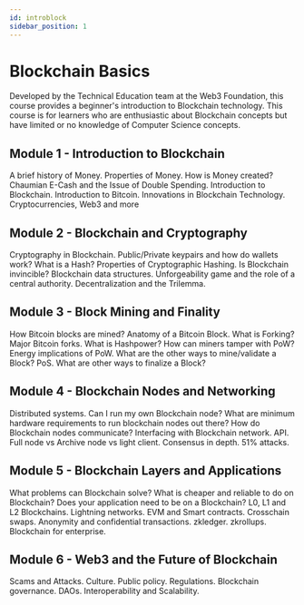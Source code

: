 ```yaml
---
id: introblock
sidebar_position: 1
---
```


# Blockchain Basics

Developed by the Technical Education team at the Web3 Foundation, this course provides a beginner's introduction to Blockchain technology.
This course is for learners who are enthusiastic about Blockchain concepts but have limited or no knowledge of Computer Science concepts.

## Module 1 - Introduction to Blockchain

A brief history of Money. Properties of Money. How is Money created? Chaumian E-Cash and the Issue of Double Spending. Introduction to Blockchain.
Introduction to Bitcoin. Innovations in Blockchain Technology. Cryptocurrencies, Web3 and more

## Module 2 - Blockchain and Cryptography

Cryptography in Blockchain. Public/Private keypairs and how do wallets work? What is a Hash? Properties of Cryptographic Hashing. Is Blockchain invincible?
Blockchain data structures. Unforgeability game and the role of a central authority. Decentralization and the Trilemma.

## Module 3 - Block Mining and Finality

How Bitcoin blocks are mined? Anatomy of a Bitcoin Block. What is Forking? Major Bitcoin forks. What is Hashpower? How can miners tamper with PoW?
Energy implications of PoW. What are the other ways to mine/validate a Block? PoS. What are other ways to finalize a Block?

## Module 4 - Blockchain Nodes and Networking

Distributed systems. Can I run my own Blockchain node? What are minimum hardware requirements to run blockchain nodes out there? How do Blockchain nodes communicate? Interfacing with Blockchain network. API. Full node vs Archive node vs light client. Consensus in depth. 51% attacks.

## Module 5 - Blockchain Layers and Applications
What problems can Blockchain solve? What is cheaper and reliable to do on Blockchain? Does your application need to be on a Blockchain? L0, L1 and L2 Blockchains. Lightning networks. EVM and Smart contracts. Crosschain swaps. Anonymity and confidential transactions. zkledger. zkrollups. Blockchain for enterprise.

## Module 6 - Web3 and the Future of Blockchain

Scams and Attacks. Culture. Public policy. Regulations. Blockchain governance. DAOs. Interoperability and Scalability.
